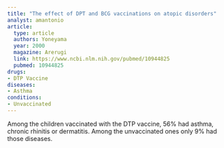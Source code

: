 ```yaml
---
title: "The effect of DPT and BCG vaccinations on atopic disorders"
analyst: amantonio
article:
  type: article
  authors: Yoneyama
  year: 2000
  magazine: Arerugi
  link: https://www.ncbi.nlm.nih.gov/pubmed/10944825
  pubmed: 10944825
drugs:
- DTP Vaccine
diseases:
- Asthma
conditions:
- Unvaccinated
---
```


Among the children vaccinated with the DTP vaccine, 56% had asthma, chronic rhinitis or dermatitis. Among the unvaccinated ones only 9% had those diseases.

